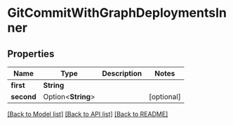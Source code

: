 # GitCommitWithGraphDeploymentsInner

## Properties

Name | Type | Description | Notes
------------ | ------------- | ------------- | -------------
**first** | **String** |  | 
**second** | Option<**String**> |  | [optional]

[[Back to Model list]](../README.md#documentation-for-models) [[Back to API list]](../README.md#documentation-for-api-endpoints) [[Back to README]](../README.md)


